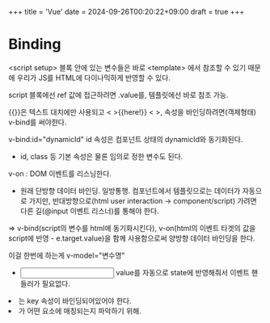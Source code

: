 +++
title = 'Vue'
date = 2024-09-26T00:20:22+09:00
draft = true
+++

# Binding


\<script setup> 블록 안에 있는 변수들은 바로  \<template> 에서 참조할 수 있기 때문에 우리가 JS를 HTML에 다이나믹하게 반영할 수 있다. 

script 블록에선 ref 값에 접근하려면 .value를,
템플릿에선 바로 참조 가능.

{{}}은 텍스트 대치에만 사용되고 < >{{here!}} < >,
속성을 바인딩하려면(객체형태) v-bind를 써야한다.

v-bind:id="dynamicId"
id 속성은 컴포넌트 상태의 dynamicId와 동기화된다.
- id, class 등 기본 속성은 물론 임의로 정한 변수도 된다.

v-on : DOM 이벤트를 리스닝한다.
- 원래 단방향 데이터 바인딩. 일방통행.
컴포넌트에서 템플릿으로는 데이터가 자동으로 가지만,
반대방향으로(html user interaction -> component/script) 가려면
다른 길(@input 이벤트 리스너)를 통해야 한다.

=> v-bind(script의 변수를 html에 동기화시킨다), v-on(html의 이벤트 타겟의 값을 script에 반영 - e.target.value)을 함께 사용함으로써 
양방향 데이터 바인딩을 한다.

이걸 한번에 하는게
v-model="변수명" 
- <input> value를 자동으로 state에 반영해줘서 이벤트 핸들러가 필요없다.

<li>는 key 속성이 바인딩되어있어야 한다.
<li>가 어떤 요소에 매칭되는지 파악하기 위해.
